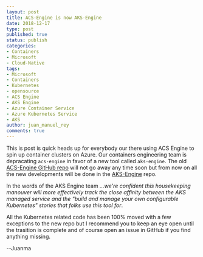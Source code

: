 ```yaml
---
layout: post
title: ACS-Engine is now AKS-Engine
date: 2018-12-17
type: post
published: true
status: publish
categories:
- Containers
- Microsoft
- Cloud-Native
tags:
- Microsoft
- Containers
- Kubernetes
- opensource
- ACS Engine
- AKS Engine
- Azure Container Service
- Azure Kubernetes Service
- AKS
author: juan_manuel_rey
comments: true
---
```


This is post is quick heads up for everybody our there using ACS Engine to spin up container clusters on Azure. Our containers engineering team is depracating `acs-engine` in favor of a new tool called `aks-engine`. The old [ACS-Engine GitHub repo](https://github.com/Azure/acs-engine) will not go away any time soon but from now on all the new developments will be done in the [AKS-Engine](https://github.com/Azure/aks-engine) repo. 

In the words of the AKS Engine team *...we're confident this housekeeping manouver will more effectively track the close affinity between the AKS managed service and the "build and manage your own configurable Kubernetes" stories that folks use this tool for*.

All the Kubernetes related code has been 100% moved with a few exceptions to the new repo but I recommend you to keep an eye open until the trasition is complete and of course open an issue in GitHub if you find anything missing. 

--Juanma